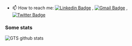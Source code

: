 

- 📫 How to reach me:
[![Linkedin Badge](https://img.shields.io/badge/-LinkedIn-blue?style=flat-square&logo=Linkedin&logoColor=white&link=https://www.linkedin.com/in/guilherme-testa-silva/)](https://www.linkedin.com/in/guilherme-testa-silva/) 
, [![Gmail Badge](https://img.shields.io/badge/-Gmail-c14438?style=flat-square&logo=Gmail&logoColor=white&link=mailto:gts.nexp@gmail.com)](mailto:gts.nexp@gmail.com)
,[![Twitter Badge](https://img.shields.io/badge/-GTS-1ca0f1?style=flat-square&logo=twitter&logoColor=white&link=https://twitter.com/gts_nexp)](https://twitter.com/gts_nexp)

### Some stats 
<img alt="GTS github stats" src="https://github-readme-stats.vercel.app/api?username=gtsilva&&show_icons=true&title_color=ffffff&icon_color=bb2acf&text_color=daf7dc&bg_color=151515" >
